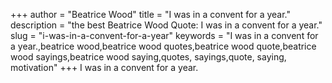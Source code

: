 +++
author = "Beatrice Wood"
title = "I was in a convent for a year."
description = "the best Beatrice Wood Quote: I was in a convent for a year."
slug = "i-was-in-a-convent-for-a-year"
keywords = "I was in a convent for a year.,beatrice wood,beatrice wood quotes,beatrice wood quote,beatrice wood sayings,beatrice wood saying,quotes, sayings,quote, saying, motivation"
+++
I was in a convent for a year.
